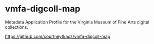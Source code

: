 # vmfa-digcoll-map
Metadata Application Profile for the Virginia Museum of Fine Arts digital collections.

https://github.com/courtneytkacz/vmfa-digcoll-map
